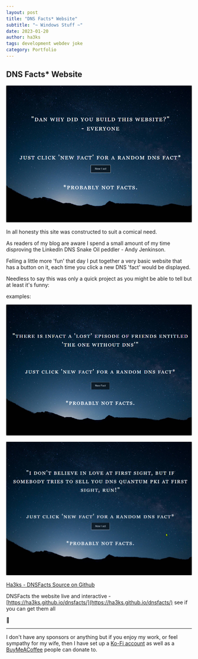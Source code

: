 ```yaml
---
layout: post
title: "DNS Facts* Website"
subtitle: "~ Windows Stuff ~"
date: 2023-01-20
author: ha3ks
tags: development webdev joke
category: Portfolio
---
```


## DNS Facts* Website

[![1](/assets/blog/DNSFacts/1.png)](/assets/blog/DNSFacts/1.png)

In all honesty this site was constructed to suit a comical need.

As readers of my blog are aware I spend a small amount of my time disproving the LinkedIn DNS Snake Oil peddler - Andy Jenkinson.

Felling a little more 'fun' that day I put together a very basic website that has a button on it, each time you click a new DNS 'fact' would be displayed.

Needless to say this was only a quick project as you might be able to tell but at least it's funny:

examples:

[![2](/assets/blog/DNSFacts/2.png)](/assets/blog/DNSFacts/2.png)

[![3](/assets/blog/DNSFacts/3.png)](/assets/blog/DNSFacts/3.png)


[Ha3ks - DNSFacts Source on Github](https://github.com/ha3ks/dnsfacts)

DNSFacts the website live and interactive - [https://ha3ks.github.io/dnsfacts/](https://ha3ks.github.io/dnsfacts/) see if you can get them all

🤙

-------

I don't have any sponsors or anything but if you enjoy my work, or feel sympathy for my wife, then I have set up a [Ko-Fi account](https://ko-fi.com/ha3ks) as well as a [BuyMeACoffee](https://www.buymeacoffee.com/ha3ks) people can donate to.